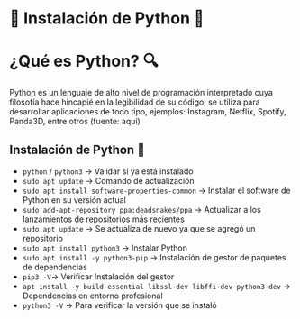 # 🐍 Instalación de Python 🐍
 
# ¿Qué es Python? 🔍

Python es un lenguaje de alto nivel de programación interpretado cuya filosofía hace hincapié en la legibilidad de su código, se utiliza para desarrollar aplicaciones de todo tipo, ejemplos: Instagram, Netflix, Spotify, Panda3D, entre otros (fuente: aquí)
 

## Instalación de Python 🔧
- `python` / `python3` -> Validar si ya está instalado
- `sudo apt update` -> Comando de actualización
- `sudo apt install software-properties-common` -> Instalar el software de Python en su versión actual
- `sudo add-apt-repository ppa:deadsnakes/ppa` -> Actualizar a los lanzamientos de repositorios más recientes
- `sudo apt update` -> Se actualiza de nuevo ya que se agregó un repositorio
- `sudo apt install python3` -> Instalar Python
- `sudo apt install -y python3-pip` -> Instalación de gestor de paquetes de dependencias
- `pip3 -V`-> Verificar Instalación del gestor
- `apt install -y build-essential libssl-dev libffi-dev python3-dev` -> Dependencias en entorno profesional
- `python3 -V` -> Para verificar la versión que se instaló